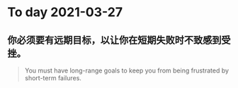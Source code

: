 
# To day 2021-03-27


## 你必须要有远期目标，以让你在短期失败时不致感到受挫。
> You must have long-range goals to keep you from being frustrated by short-term failures.

    